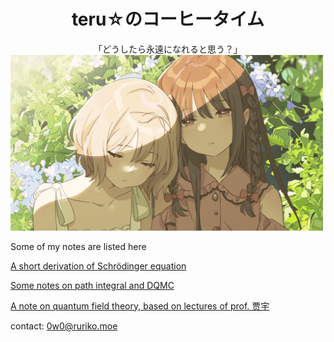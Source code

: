 <h1 align="center"> teru☆のコーヒータイム </h1>

<center>「どうしたら永遠になれると思う？」</center>

<img src="rr.jpg"  alt="かわきた" width="500">

Some of my notes are listed here

[A short derivation of Schrödinger equation](SchrodingerEquation.html)

[Some notes on path integral and DQMC](PathIntegral.html)

[A note on quantum field theory, based on lectures of prof. 贾宇](QuantumFieldTheory.html)

contact: [0w0@ruriko.moe](mailto:0w0@ruriko.moe)

